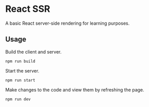 # React SSR

A basic React server-side rendering for learning purposes.

## Usage

Build the client and server.

```
npm run build
```

Start the server.

```
npm run start
```

Make changes to the code and view them by refreshing the page.

```
npm run dev
```
